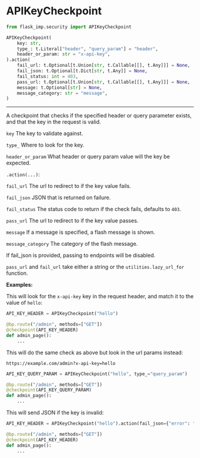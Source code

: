 # APIKeyCheckpoint

```python
from flask_imp.security import APIKeyCheckpoint
```

```python
APIKeyCheckpoint(
    key: str,
    type_: t.Literal["header", "query_param"] = "header",
    header_or_param: str = "x-api-key",
).action(
    fail_url: t.Optional[t.Union[str, t.Callable[[], t.Any]]] = None,
    fail_json: t.Optional[t.Dict[str, t.Any]] = None,
    fail_status: int = 403,
    pass_url: t.Optional[t.Union[str, t.Callable[[], t.Any]]] = None,
    message: t.Optional[str] = None,
    message_category: str = "message",
)
```

---

A checkpoint that checks if the specified header or query parameter exists, and that
the key in the request is valid.

`key` The key to validate against.

`type_` Where to look for the key.

`header_or_param` What header or query param value will the key be expected.

`.action(...)`:

`fail_url` The url to redirect to if the key value fails.

`fail_json` JSON that is returned on failure.

`fail_status` The status code to return if the check fails, defaults to `403`.

`pass_url` The url to redirect to if the key value passes.

`message` If a message is specified, a flash message is shown.

`message_category` The category of the flash message.

If fail_json is provided, passing to endpoints will be disabled.

`pass_url` and `fail_url` take either a string or the `utilities.lazy_url_for` function.

**Examples:**

This will look for the `x-api-key` key in the request header, and match it to the value
of `hello`:

```python
API_KEY_HEADER = APIKeyCheckpoint("hello")

@bp.route("/admin", methods=["GET"])
@checkpoint(API_KEY_HEADER)
def admin_page():
    ...
```

This will do the same check as above but look in the url params instead:

`https://example.com/admin?x-api-key=hello`

```python
API_KEY_QUERY_PARAM = APIKeyCheckpoint("hello", type_="query_param")

@bp.route("/admin", methods=["GET"])
@checkpoint(API_KEY_QUERY_PARAM)
def admin_page():
    ...
```

This will send JSON if the key is invalid:

```python
API_KEY_HEADER = APIKeyCheckpoint("hello").action(fail_json={"error": "invalid key"})

@bp.route("/admin", methods=["GET"])
@checkpoint(API_KEY_HEADER)
def admin_page():
    ...
```
